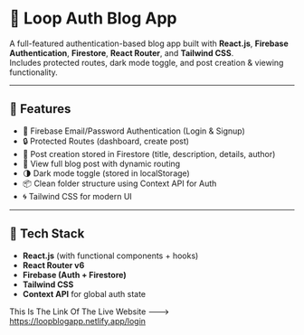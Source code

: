 # 🔐 Loop Auth Blog App

A full-featured authentication-based blog app built with **React.js**, **Firebase Authentication**, **Firestore**, **React Router**, and **Tailwind CSS**.  
Includes protected routes, dark mode toggle, and post creation & viewing functionality.

---

## 🚀 Features

- 🔐 Firebase Email/Password Authentication (Login & Signup)
- 🔒 Protected Routes (dashboard, create post)
- 🧠 Post creation stored in Firestore (title, description, details, author)
- 📄 View full blog post with dynamic routing
- 🌗 Dark mode toggle (stored in localStorage)
- 📦 Clean folder structure using Context API for Auth
- 🌀 Tailwind CSS for modern UI

---

## 🧩 Tech Stack

- **React.js** (with functional components + hooks)
- **React Router v6**
- **Firebase (Auth + Firestore)**
- **Tailwind CSS**
- **Context API** for global auth state

This Is The Link Of The Live Website ---> https://loopblogapp.netlify.app/login
